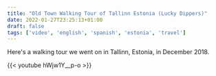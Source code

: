 ```yaml
---
title: "Old Town Walking Tour of Tallinn Estonia (Lucky Dippers)"
date: 2022-01-27T23:25:13+01:00
draft: false
tags: ['video', 'english', 'spanish', 'estonia', 'travel']
---
```

Here's a walking tour we went on in Tallinn, Estonia, in December 2018.

{{< youtube hWjw1Y__p-o >}}